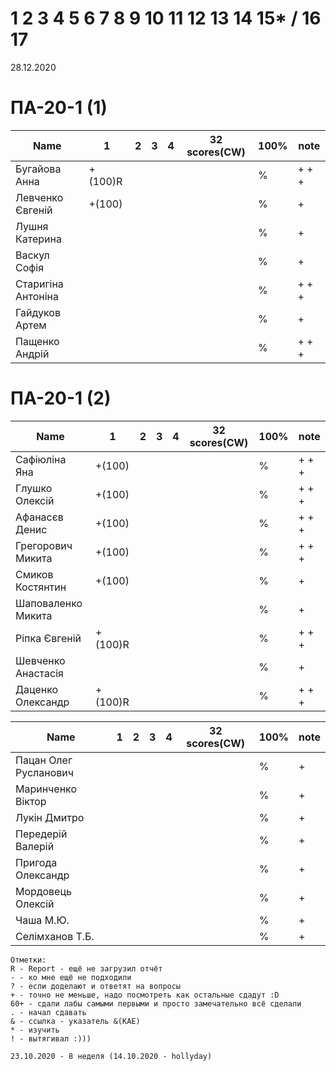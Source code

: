 # 1 2 3 4 5 6 7 8 9 10 11 12 13 14 15* / 16 17

28.12.2020

<!---
	素晴らしい
	
	Great job ^-^
	Good job ^-^
	Well done!
	Excellent!
	Impressive *-*
	Magnificent!
	Great !!!
	Marvelous!!!
	Fantastic!!!
	Wonderful!!!
	Wondrous!!!
	AWESOME!!!
	Unbelievable!!!
	Craftable Minecraftable
	Brilliant!!!
	
	Thanks for your persistence and curiosity (=
	
	
	
	90 A
	82 B
	75 C
	64 D
	60 E
	
-->

# ПА-20-1 (1) 
| Name                  |	1		|	2		|	3		|	4		| 32 scores(CW)	| __100%__	| note      |
| --------------------- | --------- | ---------	| --------- | --------- | -------------	| ---------	| --------- |
| Бугайова Анна			|	+(100)R	|			|			|			|				|		%	| + + +     | EnigmaMaster+
| Левченко Євгеній 		|	+(100)	|			|			|			|				|		%	| +         |
| Лушня Катерина		|			|			|			|			|				|		%	| +         |
| Васкул Софія			|		 	|			|			|			|				|		%	| +         |
| Старигіна Антоніна	|		 	|			|			|			|				|		%	| + + +		| EnigmaMaster+
| Гайдуков Артем 		|		 	|			|			|			|				|		%	| +         |
| Пащенко Андрій		|		 	|			|			|			|				|		%	| + + +		| EnigmaMaster+ + He shares the Pi=4 video with me ^_^
                                                                                            
# ПА-20-1 (2)                                                                               
| Name                  |	1		|	2		|	3		|	4		| 32 scores(CW)	| __100%__	| note      |
| --------------------- | --------- | ---------	| --------- | --------- | -------------	| --------- | --------- |
| Сафіюліна Яна	   		|	+(100)	|			|			|			|				|		%	| + + +		| EnigmaMaster+
| Глушко Олексій   		|	+(100)	|			|			|			|			  	|		%	| + + +		| EnigmaMaster+
| Афанасєв Денис		|	+(100)	|			|			|			|				|		%	| + + +		| EnigmaMaster+
| Грегорович Микита		|	+(100)	|			|			|			|				|		%	| + + +		| EnigmaMaster+ Терновка
| Смиков Костянтин		|	+(100)	|			|			|			|				|		%	| +         |
| Шаповаленко Микита	|			|			|			|			|				|		%	| +         |
| Ріпка Євгеній			|	+(100)R	|			|			|			|				|		%	| + + +		| EnigmaMaster+
| Шевченко Анастасія 	|			|			|			|			|				|		%	| +         |	
| Даценко Олександр		|	+(100)R	|			|			|			|				|		%	| + + +		| + HOMM3 Wallpapers

| Name                  |	1		|	2		|	3		|	4		| 32 scores(CW)	| __100%__  | note      |
| --------------------- | --------- | --------- | --------- | --------- | ------------- | --------- | --------- |
| Пацан Олег Русланович |			|			|			|			|				|		%	| +         |
| Маринченко Віктор		|			|			|			|			|				|		%	| +         |
| Лукін Дмитро			|			|			|			|			|				|		%	| +         |	
| Передерій Валерій		|			|			|			|			|				|		%	| +         |
| Пригода  Олександр	|			|			|			|			|				|		%	| +         |
| Мордовець  Олексій	|			|			|			|			|				|		%	| +		    | EnigmaMaster+
| Чаша М.Ю.				|			|			|			|			|				|		%	| +         |
| Селімханов Т.Б.		|			|			|			|			|				|		%	| +         |

```
Отметки:
R - Report - ещё не загрузил отчёт
- - ко мне ещё не подходили
? - если доделают и ответят на вопросы 
+ - точно не меньше, надо посмотреть как остальные сдадут :D  
60+ - сдали лабы самыми первыми и просто замечательно всё сделали
. - начал сдавать
& - ссылка - указатель &(KAE)
* - изучить
! - вытягивал :)))

23.10.2020 - 8 неделя (14.10.2020 - hollyday)
```

	






